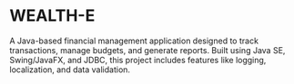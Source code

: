 # WEALTH-E
A Java-based financial management application designed to track transactions, manage budgets, and generate reports. Built using Java SE, Swing/JavaFX, and JDBC, this project includes features like logging, localization, and data validation.
